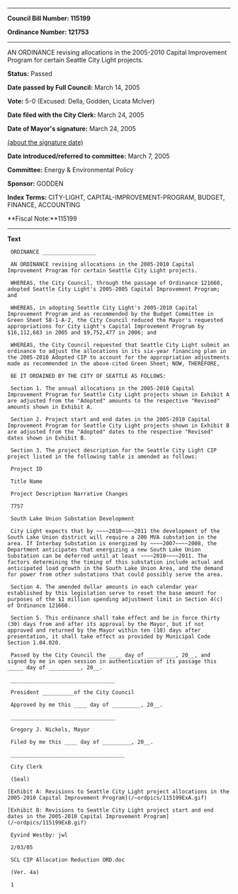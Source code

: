 

********

**Council Bill Number: 115199**
   
**Ordinance Number: 121753**
********

 AN ORDINANCE revising allocations in the 2005-2010 Capital Improvement Program for certain Seattle City Light projects.

**Status:** Passed
   
**Date passed by Full Council:** March 14, 2005
   
**Vote:** 5-0 (Excused: Della, Godden, Licata McIver)
   
**Date filed with the City Clerk:** March 24, 2005
   
**Date of Mayor's signature:** March 24, 2005
   
[(about the signature date)](/~public/approvaldate.htm)
   
   
   
**Date introduced/referred to committee:** March 7, 2005
   
**Committee:** Energy & Environmental Policy
   
**Sponsor:** GODDEN
   
   
**Index Terms:** CITY-LIGHT, CAPITAL-IMPROVEMENT-PROGRAM, BUDGET, FINANCE, ACCOUNTING

**Fiscal Note:**115199

********

**Text**
   
```
 ORDINANCE _________________

 AN ORDINANCE revising allocations in the 2005-2010 Capital Improvement Program for certain Seattle City Light projects.

 WHEREAS, the City Council, through the passage of Ordinance 121660, adopted Seattle City Light's 2005-2005 Capital Improvement Program; and

 WHEREAS, in adopting Seattle City Light's 2005-2010 Capital Improvement Program and as recommended by the Budget Committee in Green Sheet 58-1-A-2, the City Council reduced the Mayor's requested appropriations for City Light's Capital Improvement Program by $16,112,683 in 2005 and $9,752,477 in 2006; and

 WHEREAS, the City Council requested that Seattle City Light submit an ordinance to adjust the allocations in its six-year financing plan in the 2005-2010 Adopted CIP to account for the appropriation adjustments made as recommended in the above-cited Green Sheet; NOW, THEREFORE,

 BE IT ORDAINED BY THE CITY OF SEATTLE AS FOLLOWS:

 Section 1. The annual allocations in the 2005-2010 Capital Improvement Program for Seattle City Light projects shown in Exhibit A are adjusted from the "Adopted" amounts to the respective "Revised" amounts shown in Exhibit A.

 Section 2. Project start and end dates in the 2005-2010 Capital Improvement Program for Seattle City Light projects shown in Exhibit B are adjusted from the "Adopted" dates to the respective "Revised" dates shown in Exhibit B.

 Section 3. The project description for the Seattle City Light CIP project listed in the following table is amended as follows:

 Project ID

 Title Name

 Project Description Narrative Changes

 7757

 South Lake Union Substation Development

 City Light expects that by ~~~~2010~~~~2011 the development of the South Lake Union district will require a 200 MVA substation in the area. If Interbay Substation is energized by ~~~~2007~~~~2008, the Department anticipates that energizing a new South Lake Union Substation can be deferred until at least ~~~~2010~~~~2011. The factors determining the timing of this substation include actual and anticipated load growth in the South Lake Union Area, and the demand for power from other substations that could possibly serve the area.

 Section 4. The amended dollar amounts in each calendar year established by this legislation serve to reset the base amount for purposes of the $1 million spending adjustment limit in Section 4(c) of Ordinance 121660.

 Section 5. This ordinance shall take effect and be in force thirty (30) days from and after its approval by the Mayor, but if not approved and returned by the Mayor within ten (10) days after presentation, it shall take effect as provided by Municipal Code Section 1.04.020.

 Passed by the City Council the ____ day of _________, 20__, and signed by me in open session in authentication of its passage this _____ day of __________, 20__.

 _________________________________

 President __________of the City Council

 Approved by me this ____ day of _________, 20__.

 _________________________________

 Gregory J. Nickels, Mayor

 Filed by me this ____ day of _________, 20__.

 ____________________________________

 City Clerk

 (Seal)

[Exhibit A: Revisions to Seattle City Light project allocations in the 2005-2010 Capital Improvement Program](/~ordpics/115199ExA.gif)

[Exhibit B: Revisions to Seattle City Light project start and end dates in the 2005-2010 Capital Improvement Program](/~ordpics/115199ExB.gif)

 Eyvind Westby: jwl

 2/03/05

 SCL CIP Allocation Reduction ORD.doc

 (Ver. 4a)

 1

```
